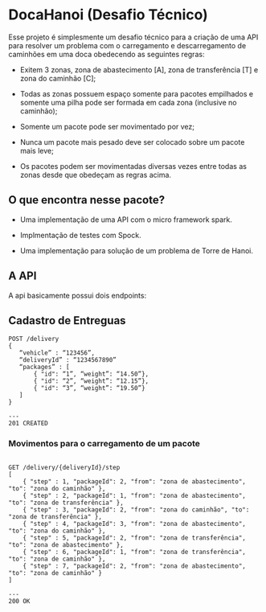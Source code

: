 # DocaHanoi (Desafio Técnico)

Esse projeto é simplesmente um desafio técnico para a criação de uma 
API para resolver um problema com o carregamento e descarregamento de 
caminhões em uma doca obedecendo as seguintes regras:

 - Exitem 3 zonas, zona de abastecimento [A], zona de transferência [T] e zona do caminhão [C];
 
 - Todas as zonas possuem espaço somente para pacotes empilhados e somente uma pilha pode ser formada em cada zona (inclusive no caminhão);
 
- Somente um pacote pode ser movimentado por vez;

- Nunca um pacote mais pesado deve ser colocado sobre um pacote mais leve;

- Os pacotes podem ser movimentadas diversas vezes entre todas as zonas desde que obedeçam as regras acima.

## O que encontra nesse pacote?

- Uma implementação de uma API com o micro framework spark.

- Implmentação de testes com Spock.

- Uma implementação para solução de um problema de Torre de Hanoi.
 
## A API
 
 A api basicamente possui dois endpoints:
 
 
## Cadastro de Entreguas
 
 ```
 POST /delivery
{
	“vehicle” : “123456”,
	“deliveryId” : “1234567890”
	“packages” : [
		{ "id": “1”, “weight”: “14.50”},
		{ "id": “2”, “weight”: “12.15”},
		{ "id": “3”, “weight”: “19.50”}
	]
}

---
201 CREATED

```

### Movimentos para o carregamento de um pacote

```

GET /delivery/{deliveryId}/step
[
	{ "step" : 1, "packageId": 2, "from": "zona de abastecimento", "to": "zona do caminhão" },
	{ "step" : 2, "packageId": 1, "from": "zona de abastecimento", "to": "zona de transferência" },
	{ "step" : 3, "packageId": 2, "from": "zona do caminhão", "to": "zona de transferência" },
	{ "step" : 4, "packageId": 3, "from": "zona de abastecimento", "to": "zona do caminhão" },
	{ "step" : 5, "packageId": 2, "from": "zona de transferência", "to": "zona de abastecimento" },
	{ "step" : 6, "packageId": 1, "from": "zona de transferência", "to": "zona de caminhão" },
	{ "step" : 7, "packageId": 2, "from": "zona de abastecimento", "to": "zona de caminhão" }
]

---
200 OK

```
